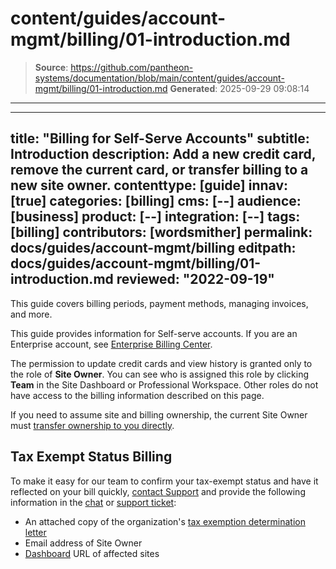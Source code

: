 # content/guides/account-mgmt/billing/01-introduction.md

> **Source**: https://github.com/pantheon-systems/documentation/blob/main/content/guides/account-mgmt/billing/01-introduction.md
> **Generated**: 2025-09-29 09:08:14

---

---
title: "Billing for Self-Serve Accounts"
subtitle: Introduction
description: Add a new credit card, remove the current card, or transfer billing to a new site owner.
contenttype: [guide]
innav: [true]
categories: [billing]
cms: [--]
audience: [business]
product: [--]
integration: [--]
tags: [billing]
contributors: [wordsmither]
permalink: docs/guides/account-mgmt/billing
editpath: docs/guides/account-mgmt/billing/01-introduction.md
reviewed: "2022-09-19"
---

This guide covers billing periods, payment methods, managing invoices, and more.

<Alert title="Note" type="info" >

This guide provides information for Self-serve accounts.  If you are an Enterprise account, see [Enterprise Billing Center](/guides/enterprise-billing-center).

</Alert>

The permission to update credit cards and view history is granted only to the role of **Site Owner**. You can see who is assigned this role by clicking **<span class="glyphicons glyphicons-group"></span> Team** in the Site Dashboard or Professional Workspace. Other roles do not have access to the billing information described on this page.

<Alert title="Note" type="info">

If you need to assume site and billing ownership, the current Site Owner must [transfer ownership to you directly](/guides/account-mgmt/workspace-sites-teams/sites#change-site-ownership).

</Alert>


## Tax Exempt Status Billing

To make it easy for our team to confirm your tax-exempt status and have it reflected on your bill quickly, [contact Support](/guides/support/contact-support/) and provide the following information in the [chat](/guides/support/contact-support/#live-chat) or [support ticket](/guides/support/contact-support/#general-support-ticket):

- An attached copy of the organization's [tax exemption determination letter](https://www.irs.gov/charities-non-profits/exempt-organizations-affirmation-letters)
- Email address of Site Owner
- [Dashboard](/guides/account-mgmt/workspace-sites-teams/sites) URL of affected sites
